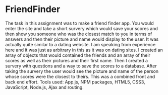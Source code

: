 # FriendFinder
The task in this assignment was to make a friend finder app. You would enter the site and take a short survery which would save your scores and then show you someone who was the closest match to you in terms of answers and then their picture and name would display to the user. It was actually quite similar to a dating website. I am speaking from experience here and it was just as arbitrary in this as it was on dating sites. I created an array of objects that would contained the friends and an array of their scores as well as their pictures and their first name. Then I created a survery with questions and a way to save the scores to a database. After taking the survery the user would see the picture and name of the person whose scores were the closest to theirs. This was a combined front and back end effort.
Tools used: App.js, NPM packages, HTML5, CSS3, JavaScript, Node.js, Ajax and routing.
